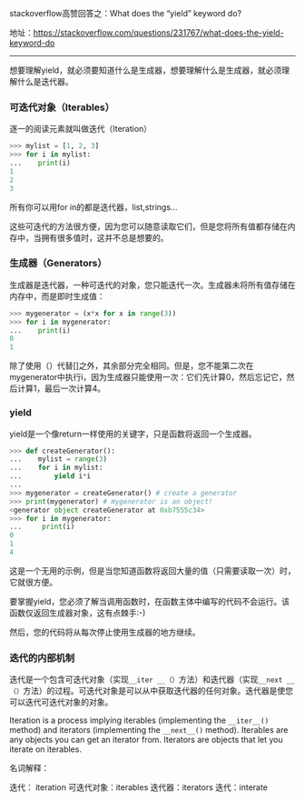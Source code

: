stackoverflow高赞回答之：What does the “yield” keyword do?

地址：https://stackoverflow.com/questions/231767/what-does-the-yield-keyword-do

---

想要理解yield，就必须要知道什么是生成器，想要理解什么是生成器，就必须理解什么是迭代器。

### 可迭代对象（Iterables）

逐一的阅读元素就叫做迭代（Iteration）

``` python
>>> mylist = [1, 2, 3]
>>> for i in mylist:
...    print(i)
1
2
3
```

所有你可以用for in的都是迭代器，list,strings...

这些可迭代的方法很方便，因为您可以随意读取它们，但是您将所有值都存储在内存中，当拥有很多值时，这并不总是想要的。

### 生成器（Generators）

生成器是迭代器，一种可迭代的对象，您只能迭代一次。生成器未将所有值存储在内存中，而是即时生成值：

``` python
>>> mygenerator = (x*x for x in range(3))
>>> for i in mygenerator:
...    print(i)
0
1
```

除了使用（）代替[]之外，其余部分完全相同。但是，您不能第二次在mygenerator中执行i，因为生成器只能使用一次：它们先计算0，然后忘记它，然后计算1，最后一次计算4。

### yield

yield是一个像return一样使用的关键字，只是函数将返回一个生成器。

``` python
>>> def createGenerator():
...    mylist = range(3)
...    for i in mylist:
...        yield i*i
...
>>> mygenerator = createGenerator() # create a generator
>>> print(mygenerator) # mygenerator is an object!
<generator object createGenerator at 0xb7555c34>
>>> for i in mygenerator:
...     print(i)
0
1
4
```

这是一个无用的示例，但是当您知道函数将返回大量的值（只需要读取一次）时，它就很方便。

要掌握yield，您必须了解当调用函数时，在函数主体中编写的代码不会运行。该函数仅返回生成器对象，这有点棘手:-)

然后，您的代码将从每次停止使用生成器的地方继续。

### 迭代的内部机制

迭代是一个包含可迭代对象（实现`__iter __（）`方法）和迭代器（实现`__next __（）`方法）的过程。可迭代对象是可以从中获取迭代器的任何对象。迭代器是使您可以迭代可迭代对象的对象。

Iteration is a process implying iterables (implementing the `__iter__()` method) and iterators (implementing the `__next__()` method). Iterables are any objects you can get an iterator from. Iterators are objects that let you iterate on iterables.

名词解释：

迭代： iteration
可迭代对象：iterables
迭代器：iterators
迭代：interate


